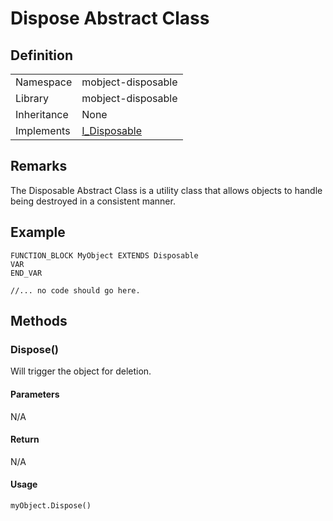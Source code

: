 # Dispose Abstract Class

## Definition

|             |                                 |
| ----------- | ------------------------------- |
| Namespace   | mobject-disposable              |
| Library     | mobject-disposable              |
| Inheritance | None                            |
| Implements  | [I_Disposable](i-disposable.md) |

## Remarks

The Disposable Abstract Class is a utility class that allows objects to handle being destroyed in a consistent manner.

## Example

```declaration
FUNCTION_BLOCK MyObject EXTENDS Disposable
VAR
END_VAR
```

```body
//... no code should go here.
```

## Methods

### Dispose()

Will trigger the object for deletion.

#### Parameters

N/A

#### Return

N/A

#### Usage

```example
myObject.Dispose()
```
